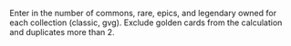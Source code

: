 Enter in the number of commons, rare, epics, and legendary owned for each collection (classic, gvg).
Exclude golden cards from the calculation and duplicates more than 2.
